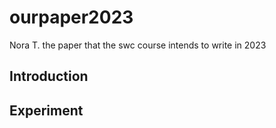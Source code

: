 # ourpaper2023
Nora T.
the paper that the swc course intends to write in 2023
## Introduction

## Experiment


